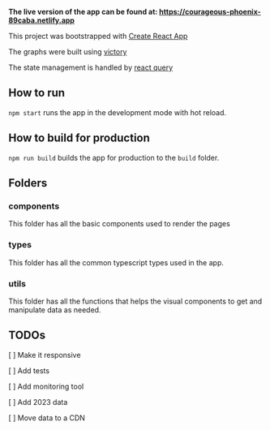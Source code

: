 **The live version of the app can be found at: https://courageous-phoenix-89caba.netlify.app**

This project was bootstrapped with [Create React App](https://github.com/facebook/create-react-app)

The graphs were built using [victory](https://formidable.com/open-source/victory/)

The state management is handled by [react query](https://tanstack.com/query/v3/docs/react/overview)

## How to run

`npm start` runs the app in the development mode with hot reload.

## How to build for production

`npm run build` builds the app for production to the `build` folder.

## Folders

### components

This folder has all the basic components used to render the pages

### types

This folder has all the common typescript types used in the app.

### utils

This folder has all the functions that helps the visual components to get and manipulate data as needed.

## TODOs

[ ] Make it responsive

[ ] Add tests

[ ] Add monitoring tool

[ ] Add 2023 data

[ ] Move data to a CDN
